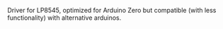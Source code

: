 Driver for LP8545, optimized for Arduino Zero but compatible (with less functionality) with alternative arduinos. 
